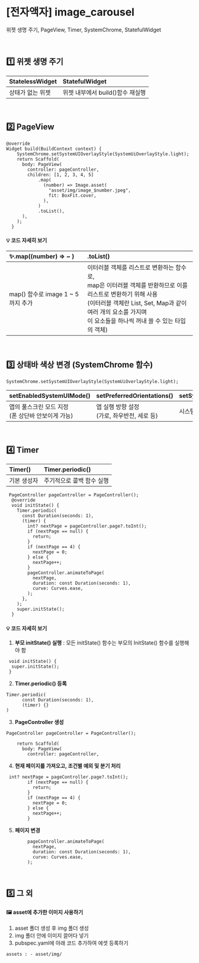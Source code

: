 # [전자액자] image_carousel

위젯 생명 주기, PageView, Timer, SystemChrome, StatefulWidget

<br>

## 1️⃣ 위젯 생명 주기

| StatelessWidget  | StatefulWidget                   |
| :--------------- | :------------------------------- |
| 상태가 없는 위젯 | 위젯 내부에서 build()함수 재실행 |

<br>

## 2️⃣ PageView

```
@override
Widget build(BuildContext context) {
    SystemChrome.setSystemUIOverlayStyle(SystemUiOverlayStyle.light);
    return Scaffold(
      body: PageView(
        controller: pageController,
        children: [1, 2, 3, 4, 5]
            .map(
              (number) => Image.asset(
                "asset/img/image_$number.jpeg",
                fit: BoxFit.cover,
              ),
            )
            .toList(),
      ),
    );
  }
```

#### 💡 코드 자세히 보기

| ✨.map((number) => ~ )            | .toList()                                                                                                                                                                                                                              |
| :-------------------------------- | :------------------------------------------------------------------------------------------------------------------------------------------------------------------------------------------------------------------------------------- |
| map() 함수로 image 1 ~ 5까지 추가 | 이터러블 객체를 리스트로 변환하는 함수로,<br> map은 이터러블 객체를 반환하므로 이를 리스트로 변환하기 위해 사용<br> (이터러블 객체란 List, Set, Map과 같이 여러 개의 요소를 가지며<br> 이 요소들을 하나씩 꺼내 쓸 수 있는 타입의 객체) |

<br>

## 3️⃣ 상태바 색상 변경 (SystemChrome 함수)

```
SystemChrome.setSystemUIOverlayStyle(SystemUiOverlayStyle.light);
```

| setEnabledSystemUIMode()                               | setPreferredOrientations()                       | setSystemUIChangeCallback()      | setSystemUIOverlayStyle() |
| :----------------------------------------------------- | :----------------------------------------------- | :------------------------------- | :------------------------ |
| 앱의 풀스크린 모드 지정 <br> (폰 상단바 안보이게 가능) | 앱 실행 방향 설정 <br> (가로, 좌우반전, 세로 등) | 시스템 UI 변경되면 콜백함수 실행 | 시스템 UI 색상 변경       |

<br>

## 4️⃣ Timer

| Timer()     | Timer.periodic()          |
| :---------- | :------------------------ |
| 기본 생성자 | 주기적으로 콜백 함수 실행 |

```
 PageController pageController = PageController();
  @override
  void initState() {
    Timer.periodic(
      const Duration(seconds: 1),
      (timer) {
        int? nextPage = pageController.page?.toInt();
        if (nextPage == null) {
          return;
        }
        if (nextPage == 4) {
          nextPage = 0;
        } else {
          nextPage++;
        }
        pageController.animateToPage(
          nextPage,
          duration: const Duration(seconds: 1),
          curve: Curves.ease,
        );
      },
    );
    super.initState();
  }
```

#### 💡 코드 자세히 보기

1. **부모 initState() 실행** : 모든 initState() 함수는 부모의 InitState() 함수를 실행해야 함

```
 void initState() {
  super.initState();
 }
```

2. **Timer.periodic() 등록**

```
Timer.periodic(
      const Duration(seconds: 1),
      (timer) {}
)
```

3. **PageController 생성**

```
PageController pageController = PageController();
```

```
    return Scaffold(
      body: PageView(
        controller: pageController,
```

4. **현재 페이지를 가져오고, 조건별 예외 및 분기 처리**

```
 int? nextPage = pageController.page?.toInt();
        if (nextPage == null) {
          return;
        }
        if (nextPage == 4) {
          nextPage = 0;
        } else {
          nextPage++;
        }
```

5. **페이지 변경**

```
        pageController.animateToPage(
          nextPage,
          duration: const Duration(seconds: 1),
          curve: Curves.ease,
        );
```

   <br>

## 5️⃣ 그 외

#### 🖼 asset에 추가한 이미지 사용하기

1. asset 폴더 생성 후 img 폴더 생성
2. img 폴더 안에 이미지 끌어다 넣기
3. pubspec.yaml에 아래 코드 추가하여 에셋 등록하기

```
assets : - asset/img/
```
